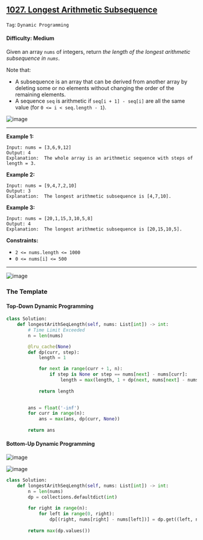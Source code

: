 ## [1027. Longest Arithmetic Subsequence](https://leetcode.com/problems/longest-arithmetic-subsequence/)

```Tag```: ```Dynamic Programming```

#### Difficulty: Medium

Given an array ```nums``` of integers, return _the length of the longest arithmetic subsequence in ```nums```_.

Note that:

- A subsequence is an array that can be derived from another array by deleting some or no elements without changing the order of the remaining elements.
- A sequence ```seq``` is arithmetic if ```seq[i + 1] - seq[i]``` are all the same value (for ```0 <= i < seq.length - 1```).

![image](https://github.com/quananhle/Python/assets/35042430/91223a7e-c5f4-4266-abb3-e2e1d0f9f451)

---

__Example 1:__
```
Input: nums = [3,6,9,12]
Output: 4
Explanation:  The whole array is an arithmetic sequence with steps of length = 3.
```

__Example 2:__
```
Input: nums = [9,4,7,2,10]
Output: 3
Explanation:  The longest arithmetic subsequence is [4,7,10].
```

__Example 3:__
```
Input: nums = [20,1,15,3,10,5,8]
Output: 4
Explanation:  The longest arithmetic subsequence is [20,15,10,5].
```

__Constraints:__

- ```2 <= nums.length <= 1000```
- ```0 <= nums[i] <= 500```

---

![image](https://leetcode.com/problems/longest-arithmetic-subsequence/Figures/1027/intro.png)

### The Template

#### Top-Down Dynamic Programming

```Python
class Solution:
    def longestArithSeqLength(self, nums: List[int]) -> int:
        # Time Limit Exceeded
        n = len(nums)

        @lru_cache(None)
        def dp(curr, step):
            length = 1

            for next in range(curr + 1, n):
                if step is None or step == nums[next] - nums[curr]:
                    length = max(length, 1 + dp(next, nums[next] - nums[curr]))
            
            return length
        

        ans = float('-inf')
        for curr in range(n):
            ans = max(ans, dp(curr, None))
        
        return ans
```

#### Bottom-Up Dynamic Programming

![image](https://leetcode.com/problems/longest-arithmetic-subsequence/Figures/1027/1.png)

![image](https://leetcode.com/problems/longest-arithmetic-subsequence/Figures/1027/4.png)

```Python
class Solution:
    def longestArithSeqLength(self, nums: List[int]) -> int:
        n = len(nums)
        dp = collections.defaultdict(int)
        
        for right in range(n):
            for left in range(0, right):
                dp[(right, nums[right] - nums[left])] = dp.get((left, nums[right] - nums[left]), 1) + 1
            
        return max(dp.values())
```
